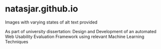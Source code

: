 # natasjar.github.io

Images with varying states of alt text provided
 
As part of university dissertation: Design and Development of an automated Web Usability Evaluation Framework using relevant Machine Learning Techniques
